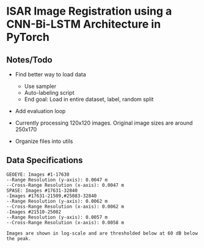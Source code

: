 # ISAR Image Registration using a CNN-Bi-LSTM Architecture in PyTorch

## Notes/Todo
- Find better way to load data
    - Use sampler
    - Auto-labeling script
    - End goal: Load in entire dataset, label, random split
- Add evaluation loop

- Currently processing 120x120 images. Original image sizes are around 250x170
- Organize files into utils

## Data Specifications
```
GEOEYE: Images #1-17630
--Range Resolution (y-axis): 0.0047 m
--Cross-Range Resolution (x-axis): 0.0047 m
SPASE: Images #17631-32840
-Images #17631-21509,#25083-32840
--Range Resolution (y-axis): 0.0062 m
--Cross-Range Resolution (x-axis): 0.0062 m
-Images #21510-25082
--Range Resolution (y-axis): 0.0057 m
--Cross-Range Resolution (x-axis): 0.0058 m

Images are shown in log-scale and are thresholded below at 60 dB below the peak.
```